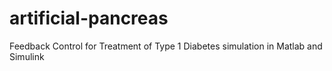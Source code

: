 # artificial-pancreas
Feedback Control for Treatment of Type 1 Diabetes simulation in Matlab and Simulink

